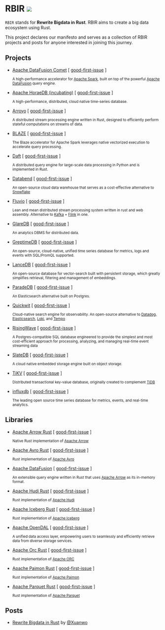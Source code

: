 # RBIR [![](https://img.shields.io/discord/1283371436773212212?logo=discord&label=discord)](https://discord.gg/SshxvYpn)

`RBIR` stands for **Rewrite Bigdata in Rust**. RBIR aims to create a big data ecosystem using Rust.

This project declares our manifesto and serves as a collection of RBIR projects and posts for anyone interested in joining this journey.

## Projects

- [Apache DataFusion Comet](https://github.com/apache/datafusion-comet) [ [good-first-issue](https://github.com/apache/datafusion-comet/contribute) ]

  <small>A high-performance accelerator for [Apache Spark](https://spark.apache.org/), built on top of the powerful [Apache DataFusion](https://github.com/apache/datafusion) query engine.</small>
- [Apache HoraeDB (incubating)](https://github.com/apache/horaedb) [ [good-first-issue](https://github.com/apache/horaedb/contribute) ]

  <small>A high-performance, distributed, cloud native time-series database.</small>
- [Arroyo](https://github.com/ArroyoSystems/arroyo) [ [good-first-issue](https://github.com/ArroyoSystems/arroyo/contribute) ]

  <small>A distributed stream processing engine written in Rust, designed to efficiently perform stateful computations on streams of data.</small>
- [BLAZE](https://github.com/kwai/blaze) [ [good-first-issue](https://github.com/kwai/blaze/contribute) ]

  <small>The Blaze accelerator for Apache Spark leverages native vectorized execution to accelerate query processing.</small>
- [Daft](https://github.com/Eventual-Inc/Daft) [ [good-first-issue](https://github.com/Eventual-Inc/Daft/contribute) ]

  <small>A distributed query engine for large-scale data processing in Python and is implemented in Rust.</small>
- [Databend](https://github.com/datafuselabs/databend) [ [good-first-issue](https://github.com/datafuselabs/databend/contribute) ]

  <small>An open-source cloud data warehouse that serves as a cost-effective alternative to [Snowflake](https://www.snowflake.com/)</small>
- [Fluvio](https://github.com/infinyon/fluvio) [ [good-first-issue](https://github.com/infinyon/fluvio/contribute) ]

  <small>Lean and mean distributed stream processing system written in rust and web assembly. Alternative to [Kafka](https://github.com/apache/kafka) + [Flink](https://github.com/apache/flink) in one.</small>
- [GlareDB](https://github.com/GlareDB/glaredb) [ [good-first-issue](https://github.com/GlareDB/glaredb/contribute) ]

  <small>An analytics DBMS for distributed data.</small>
- [GreptimeDB](https://github.com/GreptimeTeam/greptimedb) [ [good-first-issue](https://github.com/GreptimeTeam/greptimedb/contribute) ]

  <small>An open-source, cloud-native, unified time series database for metrics, logs and events with SQL/PromQL supported.</small>
- [LanceDB](https://github.com/lancedb/lancedb) [ [good-first-issue](https://github.com/lancedb/lancedb/contribute) ]

  <small>An open-source database for vector-search built with persistent storage, which greatly simplifies retrieval, filtering and management of embeddings.</small>
- [ParadeDB](https://github.com/paradedb/paradedb) [ [good-first-issue](https://github.com/paradedb/paradedb/contribute) ]

  <small>An Elasticsearch alternative built on Postgres.</small>
- [Quickwit](https://github.com/quickwit-oss/quickwit) [ [good-first-issue](https://github.com/quickwit-oss/quickwit/contribute) ]

  <small>Cloud-native search engine for observability. An open-source alternative to [Datadog](https://www.datadoghq.com/), [Elasticsearch](https://www.elastic.co/elasticsearch), [Loki](https://github.com/grafana/loki), and [Tempo](https://github.com/grafana/tempo)</small>
- [RisingWave](https://github.com/risingwavelabs/risingwave) [ [good-first-issue](https://github.com/risingwavelabs/risingwave/contribute) ]

  <small>A Postgres-compatible SQL database engineered to provide the simplest and most cost-efficient approach for processing, analyzing, and managing real-time event streaming data</small>
- [SlateDB](https://github.com/slatedb/slatedb) [ [good-first-issue](https://github.com/slatedb/slatedb/contribute) ]

  <small>A cloud native embedded storage engine built on object storage.</small>
- [TiKV](https://github.com/tikv/tikv) [ [good-first-issue](https://github.com/tikv/tikv/contribute) ]

  <small>Distributed transactional key-value database, originally created to complement [TiDB](https://github.com/pingcap/tidb/)</small>
- [influxdb](https://github.com/influxdata/influxdb) [ [good-first-issue](https://github.com/influxdata/influxdb/contribute) ]

  <small>The leading open source time series database for metrics, events, and real-time analytics.</small>


## Libraries

- [Apache Arrow Rust](https://github.com/apache/arrow-rs) [ [good-first-issue](https://github.com/apache/arrow-rs/contribute) ]

  <small>Native Rust implementation of [Apache Arrow](https://github.com/apache/arrow)</small>
- [Apache Avro Rust](https://github.com/apache/avro) [ [good-first-issue](https://github.com/apache/avro/contribute) ]

  <small>Rust implementation of [Apache Avro](https://avro.apache.org/)</small>
- [Apache DataFusion](https://github.com/apache/datafusion) [ [good-first-issue](https://github.com/apache/datafusion/contribute) ]

  <small>An extensible query engine written in Rust that uses [Apache Arrow](https://github.com/apache/arrow) as its in-memory format.</small>
- [Apache Hudi Rust](https://github.com/apache/hudi-rs) [ [good-first-issue](https://github.com/apache/hudi-rs/contribute) ]

  <small>Rust implementation of [Apache Hudi](https://hudi.apache.org/)</small>
- [Apache Iceberg Rust](https://github.com/apache/iceberg-rust/) [ [good-first-issue](https://github.com/apache/iceberg-rust//contribute) ]

  <small>Rust implementation of [Apache Iceberg](https://iceberg.apache.org/)</small>
- [Apache OpenDAL](https://github.com/apache/opendal) [ [good-first-issue](https://github.com/apache/opendal/contribute) ]

  <small>A unified data access layer, empowering users to seamlessly and efficiently retrieve data from diverse storage services.</small>
- [Apache Orc Rust](https://github.com/datafusion-contrib/datafusion-orc) [ [good-first-issue](https://github.com/datafusion-contrib/datafusion-orc/contribute) ]

  <small>Rust implementation of [Apache ORC](https://orc.apache.org/)</small>
- [Apache Paimon Rust](https://github.com/apache/paimon-rust) [ [good-first-issue](https://github.com/apache/paimon-rust/contribute) ]

  <small>Rust implementation of [Apache Paimon](https://paimon.apache.org/)</small>
- [Apache Parquet Rust](https://github.com/apache/arrow-rs) [ [good-first-issue](https://github.com/apache/arrow-rs/contribute) ]

  <small>Rust implementation of [Apache Parquet](https://parquet.apache.org/)</small>


## Posts

- [Rewrite Bigdata in Rust](https://xuanwo.io/2024/07-rewrite-bigdata-in-rust/) by [@Xuanwo](https://github.com/Xuanwo)

